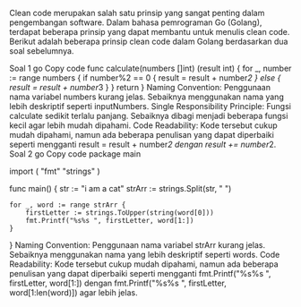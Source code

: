 Clean code merupakan salah satu prinsip yang sangat penting dalam pengembangan software. Dalam bahasa pemrograman Go (Golang), terdapat beberapa prinsip yang dapat membantu untuk menulis clean code. Berikut adalah beberapa prinsip clean code dalam Golang berdasarkan dua soal sebelumnya.

Soal 1
go
Copy code
func calculate(numbers []int) (result int) {
    for _, number := range numbers {
        if number%2 == 0 {
            result = result + number*2
        } else {
            result = result + number*3
        }
    }
    return
}
Naming Convention: Penggunaan nama variabel numbers kurang jelas. Sebaiknya menggunakan nama yang lebih deskriptif seperti inputNumbers.
Single Responsibility Principle: Fungsi calculate sedikit terlalu panjang. Sebaiknya dibagi menjadi beberapa fungsi kecil agar lebih mudah dipahami.
Code Readability: Kode tersebut cukup mudah dipahami, namun ada beberapa penulisan yang dapat diperbaiki seperti mengganti result = result + number*2 dengan result += number*2.
Soal 2
go
Copy code
package main

import (
    "fmt"
    "strings"
)

func main() {
    str := "i am a cat"
    strArr := strings.Split(str, " ")

    for _, word := range strArr {
        firstLetter := strings.ToUpper(string(word[0]))
        fmt.Printf("%s%s ", firstLetter, word[1:])
    }
}
Naming Convention: Penggunaan nama variabel strArr kurang jelas. Sebaiknya menggunakan nama yang lebih deskriptif seperti words.
Code Readability: Kode tersebut cukup mudah dipahami, namun ada beberapa penulisan yang dapat diperbaiki seperti mengganti fmt.Printf("%s%s ", firstLetter, word[1:]) dengan fmt.Printf("%s%s ", firstLetter, word[1:len(word)]) agar lebih jelas.
